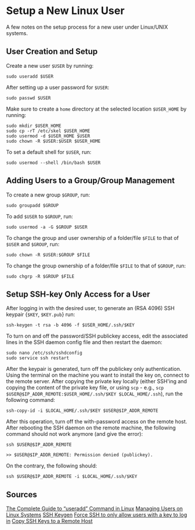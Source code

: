 # Setup a New Linux User

A few notes on the setup process for a new user under Linux/UNIX systems.


## User Creation and Setup

Create a new user `$USER` by running:

```
sudo useradd $USER
```

After setting up a user password for `$USER`:

```
sudo passwd $USER
```

Make sure to create a `home` directory at the selected location `$USER_HOME` by running:

```
sudo mkdir $USER_HOME
sudo cp -rT /etc/skel $USER_HOME
sudo usermod -d $USER_HOME $USER
sudo chown -R $USER:$USER $USER_HOME
```

To set a default shell for `$USER`, run:

```
sudo usermod --shell /bin/bash $USER
```

## Adding Users to a Group/Group Management

To create a new group `$GROUP`, run:

```
sudo groupadd $GROUP
```

To add `$USER` to `$GROUP`, run:

```
sudo usermod -a -G $GROUP $USER
```

To change the group and user ownership of a folder/file `$FILE` to that of `$USER` and `$GROUP`, run:

```
sudo chown -R $USER:$GROUP $FILE
```

To change the group ownership of a folder/file `$FILE` to that of `$GROUP`, run:

```
sudo chgrp -R $GROUP $FILE
```

## Setup SSH-key Only Access for a User

After logging in with the desired user, to generate an (RSA 4096) SSH keypair {`$KEY`, `$KEY.pub`} run:

```
ssh-keygen -t rsa -b 4096 -f $USER_HOME/.ssh/$KEY
```

To turn on and off the password/SSH publickey access, edit the associated lines in the SSH daemon config file and then restart the daemon:

```
sudo nano /etc/ssh/sshdconfig
sudo service ssh restart
```

After the keypair is generated, turn off the publickey only authentication. Using the terminal on the machine you want to install the key on, connect to the remote server. After copying the private key locally (either SSH'ing and copying the content of the private key file, or using `scp` - e.g., `scp $USER@$IP_ADDR_REMOTE:$USER_HOME/.ssh/$KEY $LOCAL_HOME/.ssh`), run the following command:

```
ssh-copy-id -i $LOCAL_HOME/.ssh/$KEY $USER@$IP_ADDR_REMOTE
```

After this operation, turn off the with-password access on the remote host.
After rebooting the SSH daemon on the remote machine, the following command should not work anymore (and give the error):

```
ssh $USER@$IP_ADDR_REMOTE

>> $USER@$IP_ADDR_REMOTE: Permission denied (publickey).
```

On the contrary, the following should:

```
ssh $USER@$IP_ADDR_REMOTE -i $LOCAL_HOME/.ssh/$KEY
```

## Sources

[The Complete Guide to “useradd” Command in Linux](https://www.tecmint.com/add-users-in-linux/)
[Managing Users on Linux Systems](https://www.networkworld.com/article/3225109/managing-users-on-linux-systems.html)
[SSH Keygen](https://www.ssh.com/ssh/keygen/)
[Force SSH to only allow users with a key to log in](https://askubuntu.com/questions/346857/how-do-i-force-ssh-to-only-allow-users-with-a-key-to-log-in)
[Copy SSH Keys to a Remote Host](https://askubuntu.com/questions/4830/easiest-way-to-copy-ssh-keys-to-another-machine)

